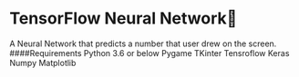 # TensorFlow Neural Network🧠
A Neural Network that predicts a number that user drew on the screen. 
####Requirements
Python 3.6 or below
Pygame
TKinter
Tensroflow
Keras
Numpy
Matplotlib
